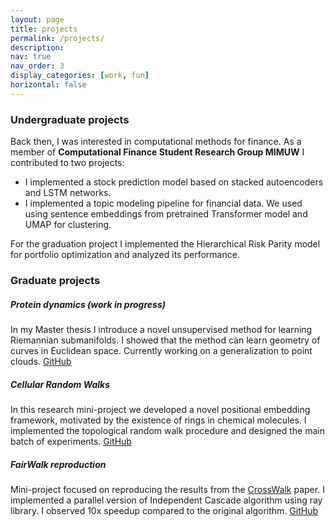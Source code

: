 ```yaml
---
layout: page
title: projects
permalink: /projects/
description:
nav: true
nav_order: 3
display_categories: [work, fun]
horizontal: false
---
```


### Undergraduate projects

Back then, I was interested in computational methods for finance. As a member of **Computational Finance Student Research Group MIMUW** I contributed to two projects:

- I implemented a stock prediction model based on stacked autoencoders and LSTM networks.
- I implemented a topic modeling pipeline for financial data. We used using sentence embeddings from pretrained Transformer model and UMAP for clustering.

For the graduation project I implemented the Hierarchical Risk Parity model for portfolio optimization and analyzed its performance.

### Graduate projects

##### Protein dynamics (work in progress)

In my Master thesis I introduce a novel unsupervised method for learning Riemannian submanifolds. I showed that the method can learn geometry of curves in Euclidean space. Currently working on a generalization to point clouds. [GitHub](https://github.com/jkociniak/protein-dynamics)

##### Cellular Random Walks

In this research mini-project we developed a novel positional embedding framework, motivated by the existence of rings in chemical molecules. I implemented the topological random walk procedure and designed the main batch of experiments. [GitHub](https://github.com/lukegtc/Cellular_RW)

##### FairWalk reproduction

Mini-project focused on reproducing the results from the [CrossWalk](https://arxiv.org/abs/2105.02725) paper. I implemented a parallel version of Independent Cascade algorithm using ray library. I observed 10x speedup compared to the original algorithm. [GitHub](https://github.com/jkociniak/FACT-AI-project)
